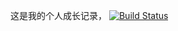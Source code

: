 这是我的个人成长记录，
[![Build Status](https://travis-ci.org/GeekerHua/geekerhua.github.io.svg?branch=note)](https://travis-ci.org/GeekerHua/geekerhua.github.io)